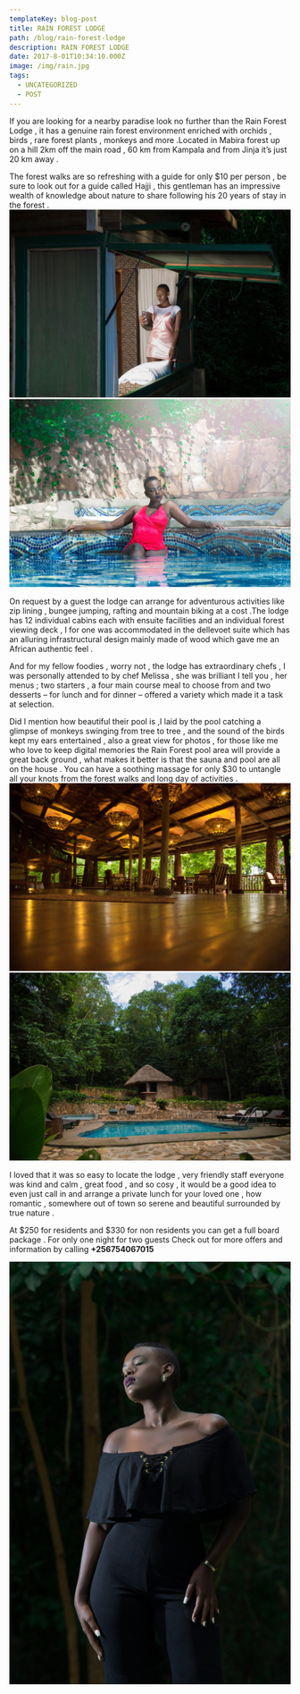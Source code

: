 ```yaml
---
templateKey: blog-post
title: RAIN FOREST LODGE
path: /blog/rain-forest-lodge
description: RAIN FOREST LODGE
date: 2017-8-01T10:34:10.000Z
image: /img/rain.jpg
tags:
  - UNCATEGORIZED
  - POST
---
```


If you are looking for a nearby paradise look no further than the Rain Forest Lodge , it has a genuine rain forest environment enriched  with orchids , birds , rare forest plants , monkeys  and more .Located in Mabira forest up on a hill 2km off the main road , 60 km from Kampala and from Jinja  it’s just  20 km away .

<div class="row">
  <div class="col-md-8">
    The forest walks are so refreshing with a guide for only $10 per person , be sure to look out for a guide called Hajji , this gentleman has an impressive wealth of knowledge about nature to share following his 20 years of stay in the forest .
  </div>
  <div class="col-md-4">
    <img src="./rain32.jpg" alt="rain" />
  <div>
</div>

<div class="row">
  <div class="col-md-4">
    <img  src="./rain.jpg" alt="betty" >
  </div>
  <div class=col-md-8>
  <p>
    On request by a guest the lodge can arrange for adventurous activities like zip lining , bungee jumping, rafting and mountain biking at a cost .The lodge has 12 individual cabins each with ensuite facilities and an individual forest viewing deck , I for one was accommodated in the dellevoet suite which has an alluring infrastructural design mainly made of wood which gave me an African authentic feel .
  </p>
   <p>
    And for my fellow foodies , worry not , the lodge has extraordinary chefs , I was personally attended to by chef Melissa , she was brilliant I tell you , her menus ; two starters , a four main course meal  to choose from and two desserts – for lunch and for dinner – offered a variety which made it a  task  at selection.
    </p>
  </div>
</div>

<div class="row">
  <div class="col-md-8">
    Did I mention how beautiful their pool is ,I laid by the pool catching a glimpse of monkeys swinging from tree to tree , and the sound of the birds kept my ears entertained , also a great view for photos , for those like me who love to keep digital memories the Rain Forest pool area will provide a great back ground , what makes it better is that the sauna and pool are all on the house . You can have a soothing massage for only $30 to untangle all your knots from the forest walks and long day of activities .
  </div>
   <div class="col-md-4">
    <img  src="./rain34.jpg" alt="betty" >
  </div>
</div>

<div class="row">
 <div class="col-md-4">
     <img  src="./rain26.jpg" alt="betty">
  </div>
<div class="col-md-8">
  <p>
    I loved that it was so easy to locate the lodge , very friendly staff everyone was kind and calm , great  food , and so cosy , it would be a good idea to even just call in and arrange a private lunch for your   loved one , how romantic , somewhere out of town so serene  and beautiful surrounded by true nature .
  </p>
  <p>
    At $250 for residents and $330 for non residents you can get a full board package . For only one night  for two guests Check out for more offers and information by calling <strong>+256754067015</strong>
  </p>
  </div>
</div>

<div class="row ex">
  <div class="col">
    <img  src="./rain21.jpg" alt="betty">
  </div>
</div>
